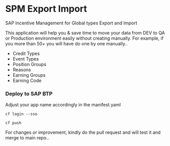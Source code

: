 # SPM Export Import
SAP Incentive Management for Global types Export and Import

This application will help you & save time to move your data from DEV to QA or Production environment easily without creating manually. For example, if you more than 50+ you will have do one by one manually.. 

* Credit Types
* Event Types
* Position Groups
* Reasons
* Earning Groups
* Earning Code


### Deploy to SAP BTP 

Adjust your app name accordingly in the manifest.yaml


```
cf login --sso

cf push
```


For changes or improvement, kindly do the pull request and will test it and merge to main repo..
